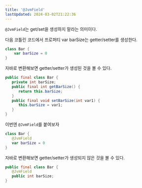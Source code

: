 ```yaml
---
title: '@JvmField'
lastUpdated: 2024-03-02T21:22:36
---
```


`@JvmField`는 get/set을 생성하지 말라는 의미이다.

다음 코틀린 코드에서 프로퍼티 var barSize는 getter/setter를 생성한다.

```kotlin
class Bar {
    var barSize = 0
}
```

자바로 변환해보면 getter/setter가 생성된 것을 볼 수 있다.

```java
public final class Bar {
   private int barSize;
   public final int getBarSize() {
      return this.barSize;
   }
   public final void setBarSize(int var1) {
      this.barSize = var1;
   }
}
```

이번엔 `@JvmField`를 붙여보자

```kotlin
class Bar {
   @JvmField
   var barSize = 0
}
```

자바로 변환해보면 getter/setter가 생성되지 않은 것을 볼 수 있다.

```java
public final class Bar {
   @JvmField
   public int barSize;
}
```
